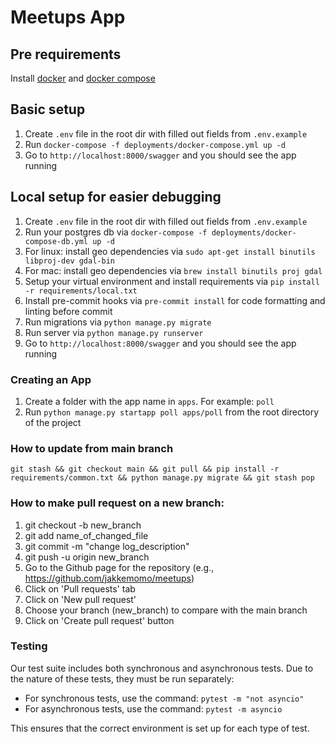 # Meetups App

## Pre requirements
Install [docker](https://docs.docker.com/engine/install/) and [docker compose](https://docs.docker.com/compose/install/)

## Basic setup
1. Create `.env` file in the root dir with filled out fields from `.env.example`
2. Run `docker-compose -f deployments/docker-compose.yml up -d`
3. Go to `http://localhost:8000/swagger` and you should see the app running

## Local setup for easier debugging
1. Create `.env` file in the root dir with filled out fields from `.env.example`
2. Run your postgres db via `docker-compose -f deployments/docker-compose-db.yml up -d`
3. For linux: install geo dependencies via `sudo apt-get install binutils libproj-dev gdal-bin`
4. For mac: install geo dependencies via `brew install binutils proj gdal`
5. Setup your virtual environment and install requirements via `pip install -r requirements/local.txt`
6. Install pre-commit hooks via `pre-commit install` for code formatting and linting before commit
7. Run migrations via `python manage.py migrate`
8. Run server via `python manage.py runserver`
9. Go to `http://localhost:8000/swagger` and you should see the app running


### Creating an App
1. Create a folder with the app name in `apps`. For example: `poll`
2. Run `python manage.py startapp poll apps/poll` from the root directory of the project

### How to update from main branch
`git stash && git checkout main && git pull && pip install -r requirements/common.txt && python manage.py migrate && git stash pop
`
### How to make pull request on a new branch:
1. git checkout -b new_branch
2. git add name_of_changed_file
3. git commit -m "change log_description"
4. git push -u origin new_branch
5. Go to the Github page for the repository (e.g., https://github.com/jakkemomo/meetups)
6. Click on 'Pull requests' tab
7. Click on 'New pull request'
8. Choose your branch (new_branch) to compare with the main branch
9. Click on 'Create pull request' button

### Testing
Our test suite includes both synchronous and asynchronous tests. 
Due to the nature of these tests, they must be run separately:

- For synchronous tests, use the command: `pytest -m "not asyncio"`
- For asynchronous tests, use the command: `pytest -m asyncio`

This ensures that the correct environment is set up for each type of test.
